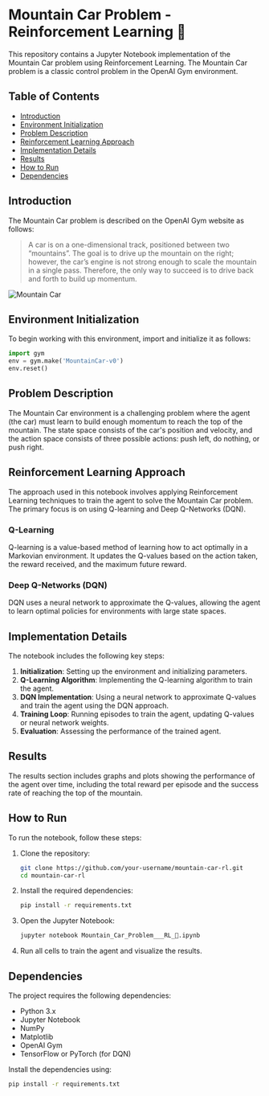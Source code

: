 # Mountain Car Problem - Reinforcement Learning 🚗

This repository contains a Jupyter Notebook implementation of the Mountain Car problem using Reinforcement Learning. The Mountain Car problem is a classic control problem in the OpenAI Gym environment.

## Table of Contents

- [Introduction](#introduction)
- [Environment Initialization](#environment-initialization)
- [Problem Description](#problem-description)
- [Reinforcement Learning Approach](#reinforcement-learning-approach)
- [Implementation Details](#implementation-details)
- [Results](#results)
- [How to Run](#how-to-run)
- [Dependencies](#dependencies)

## Introduction

The Mountain Car problem is described on the OpenAI Gym website as follows:

> A car is on a one-dimensional track, positioned between two “mountains”. The goal is to drive up the mountain on the right; however, the car’s engine is not strong enough to scale the mountain in a single pass. Therefore, the only way to succeed is to drive back and forth to build up momentum.

![Mountain Car](path/to/image)

## Environment Initialization

To begin working with this environment, import and initialize it as follows:

```python
import gym
env = gym.make('MountainCar-v0')
env.reset()
```

## Problem Description

The Mountain Car environment is a challenging problem where the agent (the car) must learn to build enough momentum to reach the top of the mountain. The state space consists of the car's position and velocity, and the action space consists of three possible actions: push left, do nothing, or push right.

## Reinforcement Learning Approach

The approach used in this notebook involves applying Reinforcement Learning techniques to train the agent to solve the Mountain Car problem. The primary focus is on using Q-learning and Deep Q-Networks (DQN).

### Q-Learning

Q-learning is a value-based method of learning how to act optimally in a Markovian environment. It updates the Q-values based on the action taken, the reward received, and the maximum future reward.

### Deep Q-Networks (DQN)

DQN uses a neural network to approximate the Q-values, allowing the agent to learn optimal policies for environments with large state spaces.

## Implementation Details

The notebook includes the following key steps:

1. **Initialization**: Setting up the environment and initializing parameters.
2. **Q-Learning Algorithm**: Implementing the Q-learning algorithm to train the agent.
3. **DQN Implementation**: Using a neural network to approximate Q-values and train the agent using the DQN approach.
4. **Training Loop**: Running episodes to train the agent, updating Q-values or neural network weights.
5. **Evaluation**: Assessing the performance of the trained agent.

## Results

The results section includes graphs and plots showing the performance of the agent over time, including the total reward per episode and the success rate of reaching the top of the mountain.

## How to Run

To run the notebook, follow these steps:

1. Clone the repository:
    ```bash
    git clone https://github.com/your-username/mountain-car-rl.git
    cd mountain-car-rl
    ```
2. Install the required dependencies:
    ```bash
    pip install -r requirements.txt
    ```
3. Open the Jupyter Notebook:
    ```bash
    jupyter notebook Mountain_Car_Problem___RL_🚗.ipynb
    ```
4. Run all cells to train the agent and visualize the results.

## Dependencies

The project requires the following dependencies:

- Python 3.x
- Jupyter Notebook
- NumPy
- Matplotlib
- OpenAI Gym
- TensorFlow or PyTorch (for DQN)

Install the dependencies using:
```bash
pip install -r requirements.txt
```
